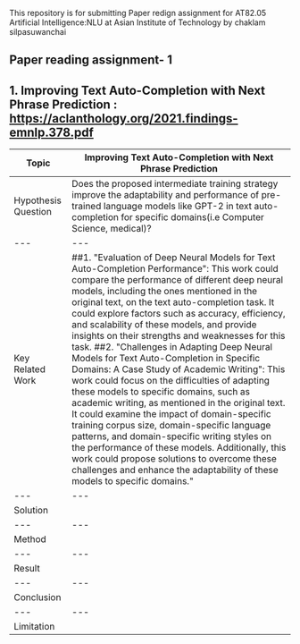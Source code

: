 This repository is for submitting Paper redign assignment  for AT82.05 Artificial Intelligence:NLU at Asian Institute of Technology by chaklam silpasuwanchai

## Paper reading assignment- 1

## 1.  Improving Text Auto-Completion with Next Phrase Prediction :  https://aclanthology.org/2021.findings-emnlp.378.pdf

| Topic  | Improving Text Auto-Completion with Next Phrase Prediction |
| --- | --- |
| Hypothesis Question | Does the proposed intermediate training strategy improve the adaptability and performance of pre-trained language models like GPT-2 in text auto-completion for specific domains(i.e Computer Science, medical)? |
| --- | --- |
| Key Related Work | ##1. "Evaluation of Deep Neural Models for Text Auto-Completion Performance": This work could compare the performance of different deep neural models, including the ones mentioned in the original text, on the text auto-completion task. It could explore factors such as accuracy, efficiency, and scalability of these models, and provide insights on their strengths and weaknesses for this task. ##2. "Challenges in Adapting Deep Neural Models for Text Auto-Completion in Specific Domains: A Case Study of Academic Writing": This work could focus on the difficulties of adapting these models to specific domains, such as academic writing, as mentioned in the original text. It could examine the impact of domain-specific training corpus size, domain-specific language patterns, and domain-specific writing styles on the performance of these models. Additionally, this work could propose solutions to overcome these challenges and enhance the adaptability of these models to specific domains."  |
| --- | --- |
| Solution | |
| --- | --- |
| Method | |
| --- | --- |
| Result | |
| --- | --- |
| Conclusion | |
| --- | --- |
| Limitation | |
